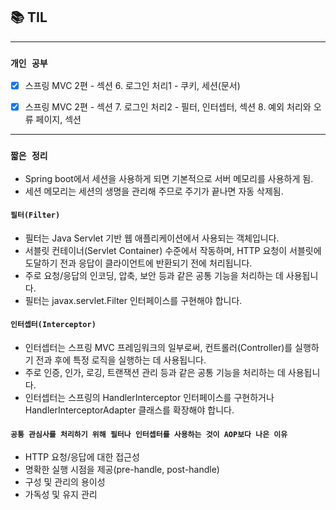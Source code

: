 
## 📚 TIL

---

### `개인 공부`
- [X] 스프링 MVC 2편 - 섹션 6. 로그인 처리1 - 쿠키, 세션(문서)
- [X] 스프링 MVC 2편 - 섹션 7. 로그인 처리2 - 필터, 인터셉터, 섹션 8. 예외 처리와 오류 페이지, 섹션


---
### `짧은 정리`

- Spring boot에서 세션을 사용하게 되면 기본적으로 서버 메모리를 사용하게 됨.
- 세션 메모리는 세션의 생명을 관리해 주므로 주기가 끝나면 자동 삭제됨.

#### `필터(Filter)`
- 필터는 Java Servlet 기반 웹 애플리케이션에서 사용되는 객체입니다.
- 서블릿 컨테이너(Servlet Container) 수준에서 작동하며, HTTP 요청이 서블릿에 도달하기 전과 응답이 클라이언트에 반환되기 전에 처리됩니다.
- 주로 요청/응답의 인코딩, 압축, 보안 등과 같은 공통 기능을 처리하는 데 사용됩니다.
- 필터는 javax.servlet.Filter 인터페이스를 구현해야 합니다.


#### `인터셉터(Interceptor)`
- 인터셉터는 스프링 MVC 프레임워크의 일부로써, 컨트롤러(Controller)를 실행하기 전과 후에 특정 로직을 실행하는 데 사용됩니다.
- 주로 인증, 인가, 로깅, 트랜잭션 관리 등과 같은 공통 기능을 처리하는 데 사용됩니다.
- 인터셉터는 스프링의 HandlerInterceptor 인터페이스를 구현하거나 HandlerInterceptorAdapter 클래스를 확장해야 합니다.

#### `공통 관심사를 처리하기 위해 필터나 인터셉터를 사용하는 것이 AOP보다 나은 이유`
- HTTP 요청/응답에 대한 접근성
- 명확한 실행 시점을 제공(pre-handle, post-handle)
- 구성 및 관리의 용이성
- 가독성 및 유지 관리
